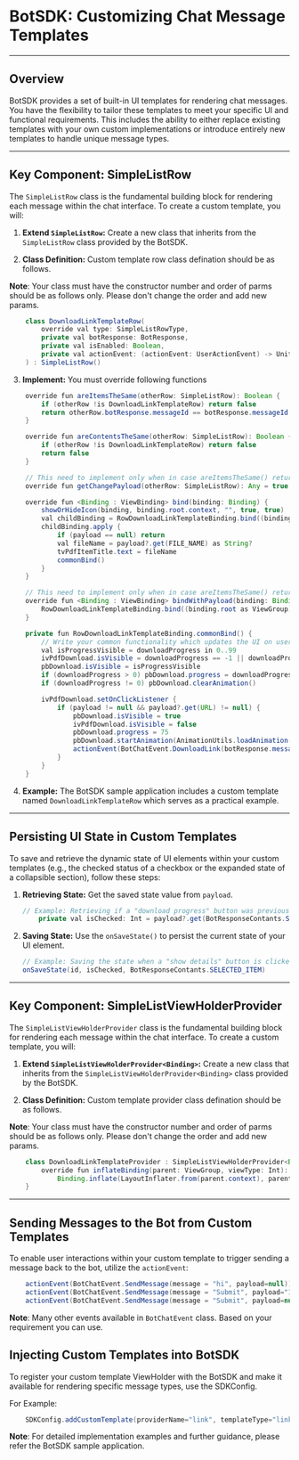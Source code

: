 # BotSDK: Customizing Chat Message Templates

---

## Overview

BotSDK provides a set of built-in UI templates for rendering chat messages. You have the flexibility to tailor these templates to meet your specific UI and functional requirements. This includes the ability to either replace existing templates with your own custom implementations or introduce entirely new templates to handle unique message types.

---

## Key Component: SimpleListRow

The `SimpleListRow` class is the fundamental building block for rendering each message within the chat interface. To create a custom template, you will:

1.  **Extend `SimpleListRow`:** Create a new class that inherits from the `SimpleListRow` class provided by the BotSDK.

2.  **Class Definition:** Custom template row class defination should be as follows.

**Note**: Your class must have the constructor number and order of parms should be as follows only. Please don't change the order and add new params.

```java
    class DownloadLinkTemplateRow(
        override val type: SimpleListRowType,
        private val botResponse: BotResponse,
        private val isEnabled: Boolean,
        private val actionEvent: (actionEvent: UserActionEvent) -> Unit
    ) : SimpleListRow()
```

3.  **Implement:** You must override following functions

```java
    override fun areItemsTheSame(otherRow: SimpleListRow): Boolean {
        if (otherRow !is DownloadLinkTemplateRow) return false
        return otherRow.botResponse.messageId == botResponse.messageId && otherRow.isEnabled == isEnabled // If no UI update later once it is displayed then return false
    }

    override fun areContentsTheSame(otherRow: SimpleListRow): Boolean {
        if (otherRow !is DownloadLinkTemplateRow) return false
        return false
    }

    // This need to implement only when in case areItemsTheSame() returns true
    override fun getChangePayload(otherRow: SimpleListRow): Any = true

    override fun <Binding : ViewBinding> bind(binding: Binding) {
        showOrHideIcon(binding, binding.root.context, "", true, true)
        val childBinding = RowDownloadLinkTemplateBinding.bind((binding.root as ViewGroup).getChildAt(1))
        childBinding.apply {
            if (payload == null) return
            val fileName = payload?.get(FILE_NAME) as String?
            tvPdfItemTitle.text = fileName
            commonBind()
        }
    }

    // This need to implement only when in case areItemsTheSame() returns true
    override fun <Binding : ViewBinding> bindWithPayload(binding: Binding, payload: List<Any>) {
        RowDownloadLinkTemplateBinding.bind((binding.root as ViewGroup).getChildAt(1)).commonBind()
    }

    private fun RowDownloadLinkTemplateBinding.commonBind() {
        // Write your common functionality which updates the UI on user action
        val isProgressVisible = downloadProgress in 0..99
        ivPdfDownload.isVisible = downloadProgress == -1 || downloadProgress == 100
        pbDownload.isVisible = isProgressVisible
        if (downloadProgress > 0) pbDownload.progress = downloadProgress
        if (downloadProgress != 0) pbDownload.clearAnimation()

        ivPdfDownload.setOnClickListener {
            if (payload != null && payload?.get(URL) != null) {
                pbDownload.isVisible = true
                ivPdfDownload.isVisible = false
                pbDownload.progress = 75
                pbDownload.startAnimation(AnimationUtils.loadAnimation(root.context, com.kore.ui.R.anim.rotate_indefinitely))
                actionEvent(BotChatEvent.DownloadLink(botResponse.messageId, payload?.get(URL).toString(), payload?.get(FILE_NAME) as String?))
            }
        }
    }
```

4.  **Example:** The BotSDK sample application includes a custom template named `DownloadLinkTemplateRow` which serves as a practical example.

---

## Persisting UI State in Custom Templates

To save and retrieve the dynamic state of UI elements within your custom templates (e.g., the checked status of a checkbox or the expanded state of a collapsible section), follow these steps:

1.  **Retrieving State:** Get the saved state value from `payload`.

    ```java
    // Example: Retrieving if a "download progress" button was previously clicked.
        private val isChecked: Int = payload?.get(BotResponseContants.SELECTED_ITEM) as Boolean? ?: false
    ```

2.  **Saving State:** Use the `onSaveState()` to persist the current state of your UI element.

    ```java
    // Example: Saving the state when a "show details" button is clicked.
    onSaveState(id, isChecked, BotResponseContants.SELECTED_ITEM)
    ```

---

## Key Component: SimpleListViewHolderProvider

The `SimpleListViewHolderProvider` class is the fundamental building block for rendering each message within the chat interface. To create a custom template, you will:

1.  **Extend `SimpleListViewHolderProvider<Binding>`:** Create a new class that inherits from the `SimpleListViewHolderProvider<Binding>` class provided by the BotSDK.

2.  **Class Definition:** Custom template provider class defination should be as follows.

**Note**: Your class must have the constructor number and order of parms should be as follows only. Please don't change the order and add new params.

```java
    class DownloadLinkTemplateProvider : SimpleListViewHolderProvider<Binding>() {
        override fun inflateBinding(parent: ViewGroup, viewType: Int): Binding =
            Binding.inflate(LayoutInflater.from(parent.context), parent, false)
    }
```

---

## Sending Messages to the Bot from Custom Templates

To enable user interactions within your custom template to trigger sending a message back to the bot, utilize the `actionEvent`:

```java
    actionEvent(BotChatEvent.SendMessage(message = "hi", payload=null))
    actionEvent(BotChatEvent.SendMessage(message = "Submit", payload="12345")) // Here `message` will display on UI and `payload` will be sent to bot server
    actionEvent(BotChatEvent.SendMessage(message = "Submit", payload=null, attachments=attachments)) // Here `message` will display on UI , `payload` and 'attachments' will be sent to bot server.
```

**Note**: Many other events available in `BotChatEvent` class. Based on your requirement you can use.

## Injecting Custom Templates into BotSDK

To register your custom template ViewHolder with the BotSDK and make it available for rendering specific message types, use the SDKConfig.

For Example:

```java
    SDKConfig.addCustomTemplate(providerName="link", templateType="link", provider=DownloadLinkTemplateProvider(),templateRow=DownloadLinkTemplateRow::class)
```

**Note**: For detailed implementation examples and further guidance, please refer the BotSDK sample application.
